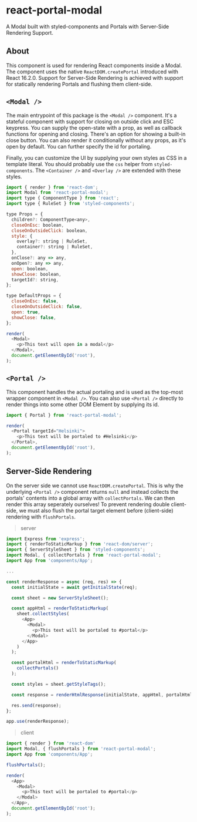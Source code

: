 # react-portal-modal

A Modal built with styled-components and Portals with Server-Side Rendering Support.

## About

This component is used for rendering React components inside a Modal. The component uses the native `ReactDOM.createPortal` introduced with React 16.2.0. Support for Server-Side Rendering is achieved with support for statically rendering Portals and flushing them client-side.

## `<Modal />`

The main entrypoint of this package is the `<Modal />` component. It's a stateful component with support for closing on outside click and ESC keypress. You can supply the open-state with a prop, as well as callback functions for opening and closing. There's an option for showing a built-in close button. You can also render it conditionally without any props, as it's open by default. You can further specify the id for portaling.

Finally, you can customize the UI by supplying your own styles as CSS in a template literal. You should probably use the `css` helper from `styled-components`. The `<Container />` and `<Overlay />` are extended with these styles.

```javascript
import { render } from 'react-dom';
import Modal from 'react-portal-modal';
import type { ComponentType } from 'react';
import type { RuleSet } from 'styled-components';

type Props = {
  children?: ComponentType<any>,
  closeOnEsc: boolean,
  closeOnOutsideClick: boolean,
  style: {
    overlay?: string | RuleSet,
    container?: string | RuleSet,
  },
  onClose?: any => any,
  onOpen?: any => any,
  open: boolean,
  showClose: boolean,
  targetId?: string,
};

type DefaultProps = {
  closeOnEsc: false,
  closeOnOutsideClick: false,
  open: true,
  showClose: false,
};

render(
  <Modal>
    <p>This text will open in a modal</p>
  </Modal>,
  document.getElementById('root'),
);
```

## `<Portal />`

This component handles the actual portaling and is used as the top-most wrapper component in `<Modal />`. You can also use `<Portal />` directly to render things into some other DOM Element by supplying its id.

```javascript
import { Portal } from 'react-portal-modal';

render(
  <Portal targetId="Helsinki">
    <p>This text will be portaled to #Helsinki</p>
  </Portal>,
  document.getElementById('root'),
);
```

## Server-Side Rendering

On the server side we cannot use `ReactDOM.createPortal`. This is why the underlying `<Portal />` component returns `null` and instead collects the portals' contents into a global array with `collectPortals`. We can then render this array seperately ourselves! To prevent rendering double client-side, we must also flush the portal target element before (client-side) rendering with `flushPortals`.

>server
```javascript
import Express from 'express';
import { renderToStaticMarkup } from 'react-dom/server';
import { ServerStyleSheet } from 'styled-components';
import Modal, { collectPortals } from 'react-portal-modal';
import App from 'components/App';

...

const renderResponse = async (req, res) => {
  const initialState = await getInitialState(req);

  const sheet = new ServerStyleSheet();

  const appHtml = renderToStaticMarkup(
    sheet.collectStyles(
      <App>
        <Modal>
          <p>This text will be portaled to #portal</p>
        </Modal>
      </App>
    )
  );

  const portalHtml = renderToStaticMarkup(
    collectPortals()
  );

  const styles = sheet.getStyleTags();

  const response = renderHtmlResponse(initialState, appHtml, portalHtml, styles);

  res.send(response);
};

app.use(renderResponse);
```

>client
```javascript
import { render } from 'react-dom'
import Modal, { flushPortals } from 'react-portal-modal';
import App from 'components/App';

flushPortals();

render(
  <App>
    <Modal>
      <p>This text will be portaled to #portal</p>
    </Modal>
  </App>,
  document.getElementById('root');
);
```